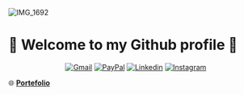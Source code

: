 ![IMG_1692](https://github.com/naulan-chrzaszcz/naulan-chrzaszcz/assets/67024770/525246c0-d178-4984-a260-d235e857df9a)
<h1>🌲 Welcome to my Github profile 🌲</h1>
<p align="center">
<a href="mailto:contact@naulan-chrzaszcz.fr"><img alt="Gmail" src="https://img.shields.io/badge/Gmail-D14836?style=for-the-badge&logo=gmail&logoColor=white"></a>
<a href=""><img alt="PayPal" src="https://img.shields.io/badge/PayPal-00457C?style=for-the-badge&logo=paypal&logoColor=white"></a>
<a href="https://www.linkedin.com/in/naulan-chrzaszcz/"><img alt="Linkedin" src="https://img.shields.io/badge/LinkedIn-0077B5?style=for-the-badge&logo=linkedin&logoColor=white"></a>
<a href="https://www.instagram.com/naulan.chrzaszcz/"><img alt="Instagram" src="https://img.shields.io/badge/Instagram-E4405F?style=for-the-badge&logo=instagram&logoColor=white"></a>
</p>

🌐 __[Portefolio](https://www.naulan-chrzaszcz.fr)__
